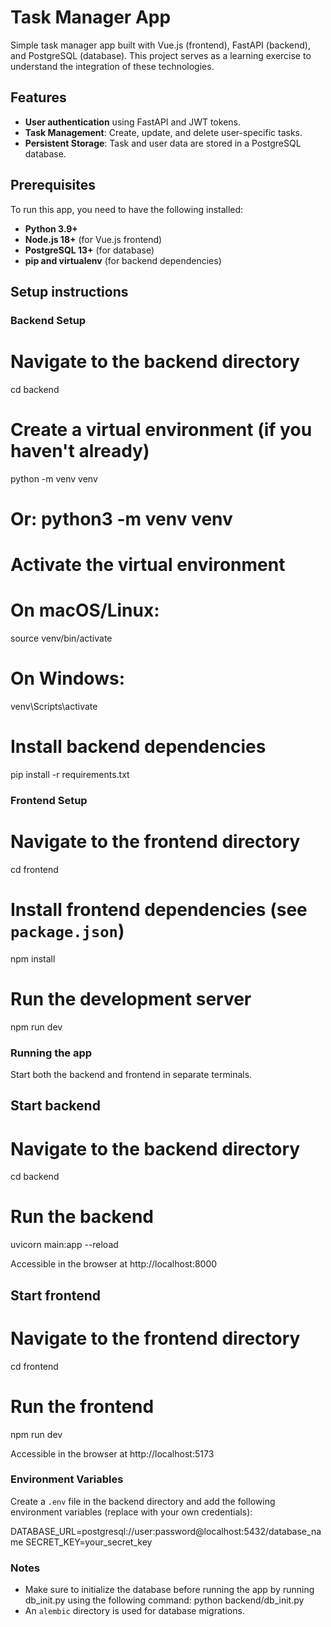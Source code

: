 # Task Manager App

Simple task manager app built with Vue.js (frontend), FastAPI (backend), and PostgreSQL (database).
This project serves as a learning exercise to understand the integration of these technologies.

## Features
- **User authentication** using FastAPI and JWT tokens.
- **Task Management**: Create, update, and delete user-specific tasks.
- **Persistent Storage**: Task and user data are stored in a PostgreSQL database.

## Prerequisites
To run this app, you need to have the following installed:
- **Python 3.9+**
- **Node.js 18+** (for Vue.js frontend)
- **PostgreSQL 13+** (for database)
- **pip and virtualenv** (for backend dependencies)

## Setup instructions

### Backend Setup

# Navigate to the backend directory 
cd backend

# Create a virtual environment (if you haven't already)
python -m venv venv
# Or: python3 -m venv venv

# Activate the virtual environment
# On macOS/Linux:
source venv/bin/activate
# On Windows:
venv\Scripts\activate

# Install backend dependencies
pip install -r requirements.txt


### Frontend Setup
# Navigate to the frontend directory
cd frontend

# Install frontend dependencies (see `package.json`)
npm install

# Run the development server
npm run dev

### Running the app
Start both the backend and frontend in separate terminals.

## Start backend
# Navigate to the backend directory
cd backend

# Run the backend
uvicorn main:app --reload

Accessible in the browser at http://localhost:8000

## Start frontend
# Navigate to the frontend directory
cd frontend

# Run the frontend
npm run dev

Accessible in the browser at http://localhost:5173

### Environment Variables
Create a `.env` file in the backend directory and add the following environment variables (replace with your own credentials):

DATABASE_URL=postgresql://user:password@localhost:5432/database_name
SECRET_KEY=your_secret_key

### Notes
- Make sure to initialize the database before running the app by running db_init.py using the following command:
    python backend/db_init.py
- An `alembic` directory is used for database migrations.